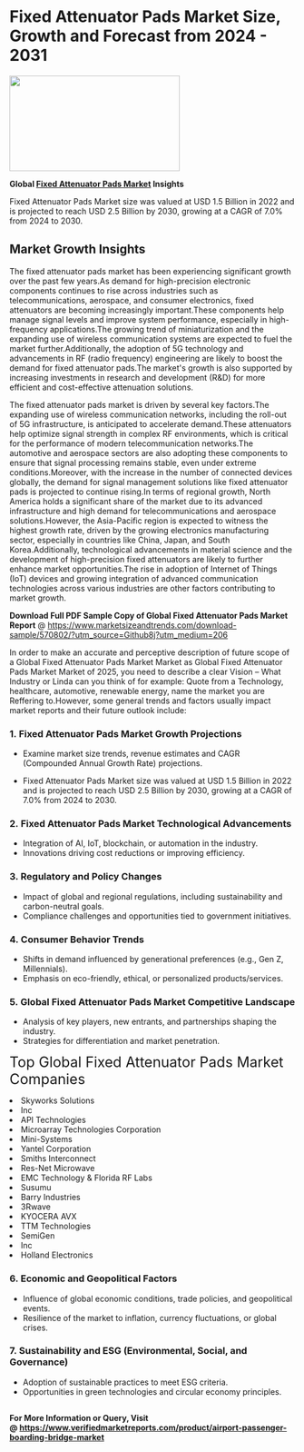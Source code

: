 <H1>Fixed Attenuator Pads Market Size, Growth and Forecast from 2024 - 2031</H1><img class="aligncenter size-medium wp-image-584254" src="https://thirdeyenews.in/wp-content/uploads/2024/09/Global-Market-Research-300x168.jpeg" alt="" width="300" height="168" /><p><strong>Global&nbsp;<a href="https://www.marketsizeandtrends.com/download-sample/570802/?utm_source=Github8j?utm_medium=206">Fixed Attenuator Pads Market</a> Insights</strong></p><p>Fixed Attenuator Pads Market size was valued at USD 1.5 Billion in 2022 and is projected to reach USD 2.5 Billion by 2030, growing at a CAGR of 7.0% from 2024 to 2030.</p><p><h2>Market Growth Insights</h2> <p>The fixed attenuator pads market has been experiencing significant growth over the past few years.As demand for high-precision electronic components continues to rise across industries such as telecommunications, aerospace, and consumer electronics, fixed attenuators are becoming increasingly important.These components help manage signal levels and improve system performance, especially in high-frequency applications.The growing trend of miniaturization and the expanding use of wireless communication systems are expected to fuel the market further.Additionally, the adoption of 5G technology and advancements in RF (radio frequency) engineering are likely to boost the demand for fixed attenuator pads.The market's growth is also supported by increasing investments in research and development (R&D) for more efficient and cost-effective attenuation solutions.</p> <p>The fixed attenuator pads market is driven by several key factors.The expanding use of wireless communication networks, including the roll-out of 5G infrastructure, is anticipated to accelerate demand.These attenuators help optimize signal strength in complex RF environments, which is critical for the performance of modern telecommunication networks.The automotive and aerospace sectors are also adopting these components to ensure that signal processing remains stable, even under extreme conditions.Moreover, with the increase in the number of connected devices globally, the demand for signal management solutions like fixed attenuator pads is projected to continue rising.In terms of regional growth, North America holds a significant share of the market due to its advanced infrastructure and high demand for telecommunications and aerospace solutions.However, the Asia-Pacific region is expected to witness the highest growth rate, driven by the growing electronics manufacturing sector, especially in countries like China, Japan, and South Korea.Additionally, technological advancements in material science and the development of high-precision fixed attenuators are likely to further enhance market opportunities.The rise in adoption of Internet of Things (IoT) devices and growing integration of advanced communication technologies across various industries are other factors contributing to market growth.</p> <p><span class=""><strong>Download Full PDF Sample Copy of Global Fixed Attenuator Pads Market Report</strong> @ <a href="https://www.marketsizeandtrends.com/download-sample/570802/?utm_source=Github8j?utm_medium=206" target="_blank">https://www.marketsizeandtrends.com/download-sample/570802/?utm_source=Github8j?utm_medium=206</a></span></p><p>In order to make an accurate and perceptive description of future scope of a Global&nbsp;Fixed Attenuator Pads Market Market as Global&nbsp;Fixed Attenuator Pads Market Market of 2025, you need to describe a clear Vision &ndash; What Industry or Linda can you think of for example: Quote from a Technology, healthcare, automotive, renewable energy, name the market you are Reffering to.However, some general trends and factors usually impact market reports and their future outlook include:</p><h3>1.&nbsp;<strong>Fixed Attenuator Pads Market Growth Projections</strong></h3><ul><li>Examine market size trends, revenue estimates and CAGR (Compounded Annual Growth Rate) projections.</li><li><p>Fixed Attenuator Pads Market size was valued at USD 1.5 Billion in 2022 and is projected to reach USD 2.5 Billion by 2030, growing at a CAGR of 7.0% from 2024 to 2030.</p></li></ul><h3>2.&nbsp;<strong>Fixed Attenuator Pads Market Technological Advancements</strong></h3><ul><li>Integration of AI, IoT, blockchain, or automation in the industry.</li><li>Innovations driving cost reductions or improving efficiency.</li></ul><h3>3.&nbsp;<strong>Regulatory and Policy Changes</strong></h3><ul><li>Impact of global and regional regulations, including sustainability and carbon-neutral goals.</li><li>Compliance challenges and opportunities tied to government initiatives.</li></ul><h3>4.&nbsp;<strong>Consumer Behavior Trends</strong></h3><ul><li>Shifts in demand influenced by generational preferences (e.g., Gen Z, Millennials).</li><li>Emphasis on eco-friendly, ethical, or personalized products/services.</li></ul><h3>5.&nbsp;<strong>Global Fixed Attenuator Pads Market Competitive Landscape</strong></h3><ul><li>Analysis of key players, new entrants, and partnerships shaping the industry.</li><li>Strategies for differentiation and market penetration.</li></ul><p data-pm-slice="1 1 []"><span style="color: inherit; font-family: inherit; font-size: 25px;">Top Global Fixed Attenuator Pads Market Companies</span></p><div class="" data-test-id=""><p><li>Skyworks Solutions</li><li> Inc</li><li> API Technologies</li><li> Microarray Technologies Corporation</li><li> Mini-Systems</li><li> Yantel Corporation</li><li> Smiths Interconnect</li><li> Res-Net Microwave</li><li> EMC Technology & Florida RF Labs</li><li> Susumu</li><li> Barry Industries</li><li> 3Rwave</li><li> KYOCERA AVX</li><li> TTM Technologies</li><li> SemiGen</li><li> Inc</li><li> Holland Electronics</li></p></div><h3>6.&nbsp;<strong>Economic and Geopolitical Factors</strong></h3><ul><li>Influence of global economic conditions, trade policies, and geopolitical events.</li><li>Resilience of the market to inflation, currency fluctuations, or global crises.</li></ul><h3>7.&nbsp;<strong>Sustainability and ESG (Environmental, Social, and Governance)</strong></h3><ul><li>Adoption of sustainable practices to meet ESG criteria.</li><li>Opportunities in green technologies and circular economy principles.</li></ul><h2><strong style="font-size: 14px;">For More Information or Query, Visit @&nbsp;</strong><a style="background-color: #ffffff; font-size: 14px;" href="https://www.marketsizeandtrends.com/report/fixed-attenuator-pads-market/" target="_blank">https://www.verifiedmarketreports.com/product/airport-passenger-boarding-bridge-market</a></h2>